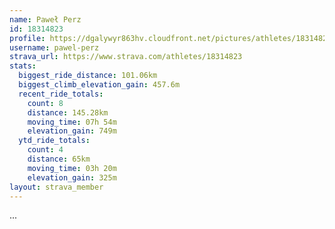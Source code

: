 ```yaml
---
name: Paweł Perz
id: 18314823
profile: https://dgalywyr863hv.cloudfront.net/pictures/athletes/18314823/5244308/1/large.jpg
username: pawel-perz
strava_url: https://www.strava.com/athletes/18314823
stats:
  biggest_ride_distance: 101.06km
  biggest_climb_elevation_gain: 457.6m
  recent_ride_totals:
    count: 8
    distance: 145.28km
    moving_time: 07h 54m
    elevation_gain: 749m
  ytd_ride_totals:
    count: 4
    distance: 65km
    moving_time: 03h 20m
    elevation_gain: 325m
layout: strava_member
--- 
```

...
